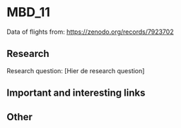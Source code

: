 # MBD_11

Data of flights from: https://zenodo.org/records/7923702

## Research

Research question: [Hier de research question]

## Important and interesting links

## Other
